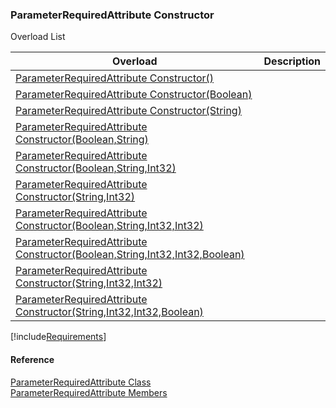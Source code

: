 ﻿### ParameterRequiredAttribute Constructor

Overload List

| Overload | Description |
| --- | --- |
| [ParameterRequiredAttribute Constructor()](fcSDK~FChoice.Foundation.Clarify.Attributes.ParameterRequiredAttribute~_ctor().md) |   |
| [ParameterRequiredAttribute Constructor(Boolean)](fcSDK~FChoice.Foundation.Clarify.Attributes.ParameterRequiredAttribute~_ctor(Boolean).md) |   |
| [ParameterRequiredAttribute Constructor(String)](fcSDK~FChoice.Foundation.Clarify.Attributes.ParameterRequiredAttribute~_ctor(String).md) |   |
| [ParameterRequiredAttribute Constructor(Boolean,String)](fcSDK~FChoice.Foundation.Clarify.Attributes.ParameterRequiredAttribute~_ctor(Boolean,String).md) |   |
| [ParameterRequiredAttribute Constructor(Boolean,String,Int32)](fcSDK~FChoice.Foundation.Clarify.Attributes.ParameterRequiredAttribute~_ctor(Boolean,String,Int32).md) |   |
| [ParameterRequiredAttribute Constructor(String,Int32)](fcSDK~FChoice.Foundation.Clarify.Attributes.ParameterRequiredAttribute~_ctor(String,Int32).md) |   |
| [ParameterRequiredAttribute Constructor(Boolean,String,Int32,Int32)](fcSDK~FChoice.Foundation.Clarify.Attributes.ParameterRequiredAttribute~_ctor(Boolean,String,Int32,Int32).md) |   |
| [ParameterRequiredAttribute Constructor(Boolean,String,Int32,Int32,Boolean)](fcSDK~FChoice.Foundation.Clarify.Attributes.ParameterRequiredAttribute~_ctor(Boolean,String,Int32,Int32,Boolean).md) |   |
| [ParameterRequiredAttribute Constructor(String,Int32,Int32)](fcSDK~FChoice.Foundation.Clarify.Attributes.ParameterRequiredAttribute~_ctor(String,Int32,Int32).md) |   |
| [ParameterRequiredAttribute Constructor(String,Int32,Int32,Boolean)](fcSDK~FChoice.Foundation.Clarify.Attributes.ParameterRequiredAttribute~_ctor(String,Int32,Int32,Boolean).md) |   |

[!include[Requirements](../partials/requirements.md)]



#### Reference

[ParameterRequiredAttribute Class](fcSDK~FChoice.Foundation.Clarify.Attributes.ParameterRequiredAttribute.md)  
[ParameterRequiredAttribute Members](fcSDK~FChoice.Foundation.Clarify.Attributes.ParameterRequiredAttribute_members.md)